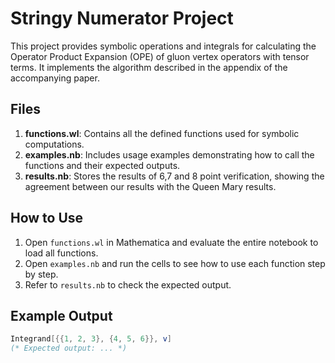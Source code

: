 # Stringy Numerator Project

This project provides symbolic operations and integrals for calculating the Operator Product Expansion (OPE) of gluon vertex operators with tensor terms. It implements the algorithm described in the appendix of the accompanying paper.

## Files

1. **functions.wl**: Contains all the defined functions used for symbolic computations.
2. **examples.nb**: Includes usage examples demonstrating how to call the functions and their expected outputs.
3. **results.nb**: Stores the results of 6,7 and 8 point verification, showing the agreement between our results with the Queen Mary results.

## How to Use

1. Open `functions.wl` in Mathematica and evaluate the entire notebook to load all functions.
2. Open `examples.nb` and run the cells to see how to use each function step by step.
3. Refer to `results.nb` to check the expected output.

## Example Output

```mathematica
Integrand[{{1, 2, 3}, {4, 5, 6}}, v]
(* Expected output: ... *)
